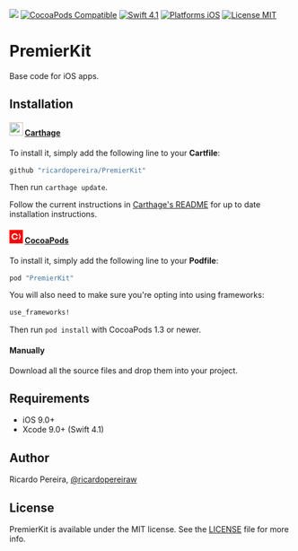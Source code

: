 <a href="https://github.com/Carthage/Carthage"><img src="https://img.shields.io/badge/Carthage-compatible-4BC51D.svg?style=flat"></a>
[![CocoaPods Compatible](https://img.shields.io/cocoapods/v/PremierKit.svg?style=flat)](https://cocoapods.org/pods/PremierKit)
[![Swift 4.1](https://img.shields.io/badge/Swift-4.1-orange.svg?style=flat)](https://developer.apple.com/swift/)
[![Platforms iOS](https://img.shields.io/badge/Platforms-iOS-lightgray.svg?style=flat)](https://developer.apple.com/swift/)
[![License MIT](https://img.shields.io/badge/license-MIT-blue.svg?style=flat)](https://github.com/ricardopereira/PremierKit/blob/master/LICENSE)

# PremierKit

Base code for iOS apps.

## Installation

#### <img src="https://cloud.githubusercontent.com/assets/432536/5252404/443d64f4-7952-11e4-9d26-fc5cc664cb61.png" width="24" height="24"> [Carthage]

[Carthage]: https://github.com/Carthage/Carthage

To install it, simply add the following line to your **Cartfile**:

```ruby
github "ricardopereira/PremierKit"
```

Then run `carthage update`.

Follow the current instructions in [Carthage's README][carthage-installation]
for up to date installation instructions.

[carthage-installation]: https://github.com/Carthage/Carthage#adding-frameworks-to-an-application

#### <img src="https://raw.githubusercontent.com/ricardopereira/resources/master/img/cocoapods.png" width="24" height="24"> [CocoaPods]

[CocoaPods]: http://cocoapods.org

To install it, simply add the following line to your **Podfile**:

```ruby
pod "PremierKit"
```

You will also need to make sure you're opting into using frameworks:

```ruby
use_frameworks!
```

Then run `pod install` with CocoaPods 1.3 or newer.

#### Manually

Download all the source files and drop them into your project.

## Requirements

* iOS 9.0+
* Xcode 9.0+ (Swift 4.1)

## Author

Ricardo Pereira, [@ricardopereiraw](https://twitter.com/ricardopereiraw)

## License

PremierKit is available under the MIT license. See the [LICENSE] file for more info.

[LICENSE]: /LICENSE
